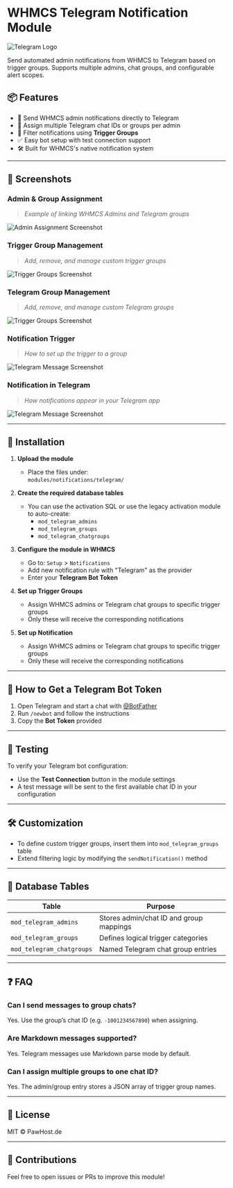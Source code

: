 # WHMCS Telegram Notification Module

![Telegram Logo](https://telegram.org/img/t_logo.png)

Send automated admin notifications from WHMCS to Telegram based on trigger groups. Supports multiple admins, chat groups, and configurable alert scopes.

## 📦 Features

- 🔔 Send WHMCS admin notifications directly to Telegram
- 👥 Assign multiple Telegram chat IDs or groups per admin
- 🧠 Filter notifications using **Trigger Groups**
- ✅ Easy bot setup with test connection support
- 🛠 Built for WHMCS's native notification system

---

## 📸 Screenshots

### Admin & Group Assignment
> _Example of linking WHMCS Admins and Telegram groups_

![Admin Assignment Screenshot](screenshots/admin-assignment.png)

### Trigger Group Management
> _Add, remove, and manage custom trigger groups_

![Trigger Groups Screenshot](screenshots/trigger-groups.png)

### Telegram Group Management
> _Add, remove, and manage custom Telegram groups_

![Trigger Groups Screenshot](screenshots/telegram-groups.png)

### Notification Trigger
> _How to set up the trigger to a group_

![Telegram Message Screenshot](screenshots/notification-trigger.png)

### Notification in Telegram
> _How notifications appear in your Telegram app_

![Telegram Message Screenshot](screenshots/telegram-notification.png)

---

## 🚀 Installation

1. **Upload the module**
   - Place the files under:  
     `modules/notifications/telegram/`

2. **Create the required database tables**
   - You can use the activation SQL or use the legacy activation module to auto-create:
     - `mod_telegram_admins`
     - `mod_telegram_groups`
     - `mod_telegram_chatgroups`

3. **Configure the module in WHMCS**
   - Go to: `Setup` > `Notifications`
   - Add new notification rule with "Telegram" as the provider
   - Enter your **Telegram Bot Token**

4. **Set up Trigger Groups**
   - Assign WHMCS admins or Telegram chat groups to specific trigger groups
   - Only these will receive the corresponding notifications
  
5. **Set up Notification**
   - Assign WHMCS admins or Telegram chat groups to specific trigger groups
   - Only these will receive the corresponding notifications

---

## 🤖 How to Get a Telegram Bot Token

1. Open Telegram and start a chat with [@BotFather](https://t.me/BotFather)
2. Run `/newbot` and follow the instructions
3. Copy the **Bot Token** provided

---

## 🧪 Testing

To verify your Telegram bot configuration:
- Use the **Test Connection** button in the module settings
- A test message will be sent to the first available chat ID in your configuration

---

## 🛠 Customization

- To define custom trigger groups, insert them into `mod_telegram_groups` table
- Extend filtering logic by modifying the `sendNotification()` method

---

## 🧾 Database Tables

| Table | Purpose |
|-------|---------|
| `mod_telegram_admins` | Stores admin/chat ID and group mappings |
| `mod_telegram_groups` | Defines logical trigger categories |
| `mod_telegram_chatgroups` | Named Telegram chat group entries |

---

## ❓ FAQ

### Can I send messages to group chats?

Yes. Use the group’s chat ID (e.g. `-1001234567890`) when assigning.

### Are Markdown messages supported?

Yes. Telegram messages use Markdown parse mode by default.

### Can I assign multiple groups to one chat ID?

Yes. The admin/group entry stores a JSON array of trigger group names.

---

## 📄 License

MIT © PawHost.de

---

## 🙌 Contributions

Feel free to open issues or PRs to improve this module!

